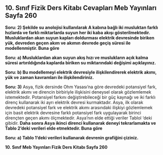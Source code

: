 ## 10. Sınıf Fizik Ders Kitabı Cevapları Meb Yayınları Sayfa 260

**Soru: 2) Şekilde su anolojisi kullanılarak A kabına bağlı iki musluktan farklı hızlarda ve farklı miktarlarda suyun her iki kaba akışı gösterilmektedir. Musluklardan akan suyun kapları doldurması elektrik devresinde biriken yük, devreden geçen akım ve akımın devrede geçiş süresi ile modellenmiştir. Buna göre**

**Soru: a) Musluklardan akan suyun akış hızı ve muslukların açık kalma süresi artırıldığında kaplarda biriken su miktarındaki değişimi açıklayınız.**

**Soru: b) Bu modellemeyi elektrik devresiyle ilişkilendirerek elektrik akımı, yük ve zaman kavramları ile ilişkilendiriniz.**

**Soru: 3)** Asya, fizik dersinde Ohm Yasası’na göre devredeki potansiyel fark, elektrik akımı ve direncin birbiriyle ilişkisini deneysel olarak gözlemlemek istemektedir. Potansiyel farkını değiştirebileceği bir güç kaynağı ve iki farklı direnç kullanarak iki ayrı elektrik devresi kurmaktadır. Asya, ilk olarak devredeki potansiyel fark ve elektrik akımı arasındaki ilişkiyi gözlemlemek için basit elektrik devresine farklı potansiyel fark uygulayarak birinci dirençten geçen akımı ölçmektedir. Asya’nın elde ettiği veriler Tablol ‘deki gibidir. **Daha sonra Asya ikinci direnci kullanarak deneyi tekrarlamakta ve Tablo 2’deki verileri elde etmektedir. Buna göre**

**Soru: a) Tablo 1’deki verileri kullanarak devrenin grafiğini çiziniz.**

**10. Sınıf Meb Yayınları Fizik Ders Kitabı Sayfa 260**